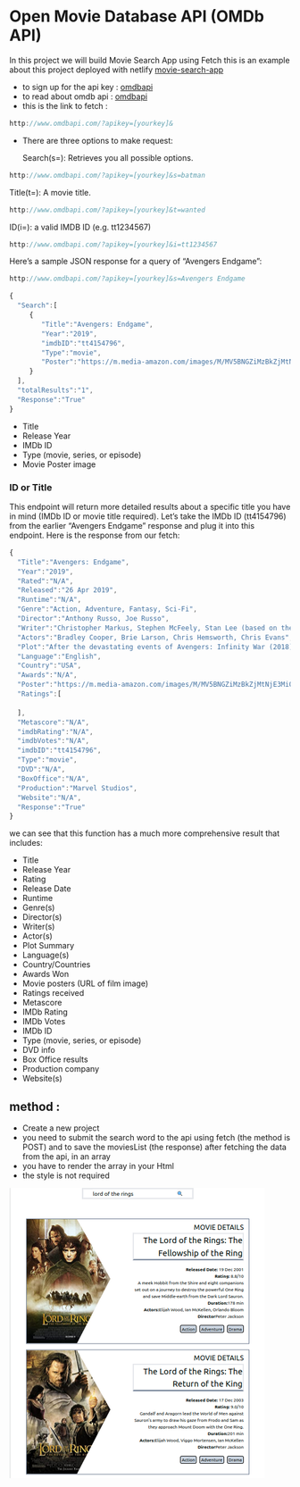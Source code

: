 # Open Movie Database API (OMDb API)

In this project we will build Movie Search App using Fetch
this is an example about this project deployed with netlify
[movie-search-app](https://compassionate-stonebraker-36a5b5.netlify.app/)

- to sign up for the api key : [omdbapi](https://www.omdbapi.com/apikey.aspx)
- to read about omdb api : [omdbapi](http://www.omdbapi.com/)
- this is the link to fetch :

```javascript
http://www.omdbapi.com/?apikey=[yourkey]&
```

- There are three options to make request:

  Search(s=): Retrieves you all possible options.

```javascript
http://www.omdbapi.com/?apikey=[yourkey]&s=batman
```

Title(t=): A movie title.

```javascript
http://www.omdbapi.com/?apikey=[yourkey]&t=wanted
```

ID(i=): a valid IMDB ID (e.g. tt1234567)

```javascript
http://www.omdbapi.com/?apikey=[yourkey]&i=tt1234567
```

Here’s a sample JSON response for a query of “Avengers Endgame”:

```javascript
http://www.omdbapi.com/?apikey=[yourkey]&s=Avengers Endgame
```

```javascript
{
  "Search":[
     {
        "Title":"Avengers: Endgame",
        "Year":"2019",
        "imdbID":"tt4154796",
        "Type":"movie",
        "Poster":"https://m.media-amazon.com/images/M/MV5BNGZiMzBkZjMtNjE3Mi00MWNlLWIyYjItYTk3MjY0Yjg5ODZkXkEyXkFqcGdeQXVyNDg4NjY5OTQ@._V1_SX300.jpg"
     }
  ],
  "totalResults":"1",
  "Response":"True"
}
```

- Title
- Release Year
- IMDb ID
- Type (movie, series, or episode)
- Movie Poster image

### ID or Title

This endpoint will return more detailed results about a specific title you have in mind (IMDb ID or movie title required).
Let’s take the IMDb ID (tt4154796) from the earlier “Avengers Endgame” response and plug it into this endpoint. Here is the response from our fetch:

```javascript
{
  "Title":"Avengers: Endgame",
  "Year":"2019",
  "Rated":"N/A",
  "Released":"26 Apr 2019",
  "Runtime":"N/A",
  "Genre":"Action, Adventure, Fantasy, Sci-Fi",
  "Director":"Anthony Russo, Joe Russo",
  "Writer":"Christopher Markus, Stephen McFeely, Stan Lee (based on the Marvel comics by), Jack Kirby (based on the Marvel comics by), Jim Starlin (comic book)",
  "Actors":"Bradley Cooper, Brie Larson, Chris Hemsworth, Chris Evans",
  "Plot":"After the devastating events of Avengers: Infinity War (2018), the universe is in ruins. With the help of remaining allies, the Avengers assemble once more in order to undo Thanos' actions and restore order to the universe.",
  "Language":"English",
  "Country":"USA",
  "Awards":"N/A",
  "Poster":"https://m.media-amazon.com/images/M/MV5BNGZiMzBkZjMtNjE3Mi00MWNlLWIyYjItYTk3MjY0Yjg5ODZkXkEyXkFqcGdeQXVyNDg4NjY5OTQ@._V1_SX300.jpg",
  "Ratings":[

  ],
  "Metascore":"N/A",
  "imdbRating":"N/A",
  "imdbVotes":"N/A",
  "imdbID":"tt4154796",
  "Type":"movie",
  "DVD":"N/A",
  "BoxOffice":"N/A",
  "Production":"Marvel Studios",
  "Website":"N/A",
  "Response":"True"
}

```

we can see that this function has a much more comprehensive result that includes:

- Title
- Release Year
- Rating
- Release Date
- Runtime
- Genre(s)
- Director(s)
- Writer(s)
- Actor(s)
- Plot Summary
- Language(s)
- Country/Countries
- Awards Won
- Movie posters (URL of film image)
- Ratings received
- Metascore
- IMDb Rating
- IMDb Votes
- IMDb ID
- Type (movie, series, or episode)
- DVD info
- Box Office results
- Production company
- Website(s)

## method :

- Create a new project
- you need to submit the search word to the api using fetch (the method is POST) and to save the moviesList (the response) after fetching the data from the api, in an array
- you have to render the array in your Html
- the style is not required

![Desktop view](./public/Screenshot%20from%202022-11-07%2020-37-23.png)
